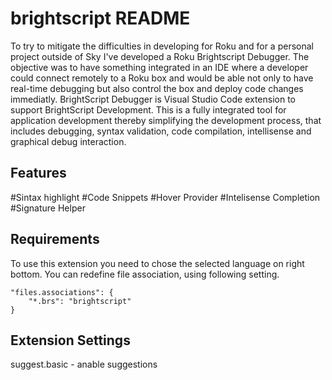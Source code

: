 # brightscript README

To try to mitigate the difficulties in developing for Roku and for a personal project outside of Sky I've developed a Roku Brightscript Debugger. The objective was to have something integrated in an IDE where a developer could connect remotely to a Roku box and would be able not only to have real-time debugging but also control the box and deploy code changes immediatly.
BrightScript Debugger is Visual Studio Code extension to support BrightScript Development. This is a fully integrated tool for application development thereby simplifying the development process, that includes debugging, syntax validation, code compilation, intellisense and graphical debug interaction.

## Features

#Sintax highlight
#Code Snippets
#Hover Provider
#Intelisense Completion
#Signature Helper

## Requirements

To use this extension you need to chose the selected language on right bottom.
You can redefine file association, using following setting.

    "files.associations": {
        "*.brs": "brightscript"
    }

## Extension Settings

suggest.basic - anable suggestions